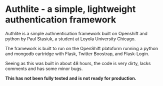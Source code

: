 Authlite - a simple, lightweight authentication framework
=========================================================

Authlite is a simple authnentication framework built on Openshift and python by Paul Stasiuk, a student at Loyola University Chicago.

The framework is built to run on the OpenShift platoform running a python and mongodb cartridge with Flask, Twitter Boostrap, and Flask-Login.

Seeing as this was built in about 48 hours, the code is very dirty, lacks comments and has some minor bugs.

<b> This has not been fully tested and is not ready for production.</b>
